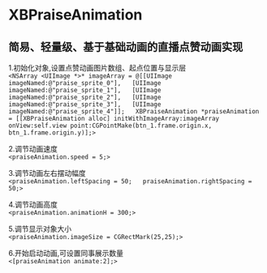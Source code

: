 # XBPraiseAnimation
## 简易、轻量级、基于基础动画的直播点赞动画实现  

1.初始化对象,设置点赞动画图片数组、起点位置与显示层  
`<NSArray <UIImage *>* imageArray = @[[UIImage imageNamed:@"praise_sprite_0"],  
                                    [UIImage imageNamed:@"praise_sprite_1"],  
                                    [UIImage imageNamed:@"praise_sprite_2"],  
                                    [UIImage imageNamed:@"praise_sprite_3"],  
                                    [UIImage imageNamed:@"praise_sprite_4"]];  
XBPraiseAnimation *praiseAnimation = [[XBPraiseAnimation alloc] initWithImageArray:imageArray onView:self.view point:CGPointMake(btn_1.frame.origin.x, btn_1.frame.origin.y)];>`  

2.调节动画速度  
`<praiseAnimation.speed = 5;>`   

3.调节动画左右摆动幅度  
`<praiseAnimation.leftSpacing = 50;  
praiseAnimation.rightSpacing = 50;>`  

4.调节动画高度  
`<praiseAnimation.animationH = 300;>`  

5.调节显示对象大小  
`<praiseAnimation.imageSize = CGRectMark(25,25);>`  

6.开始启动动画,可设置同事展示数量  
`<[praiseAnimation animate:2];>`
